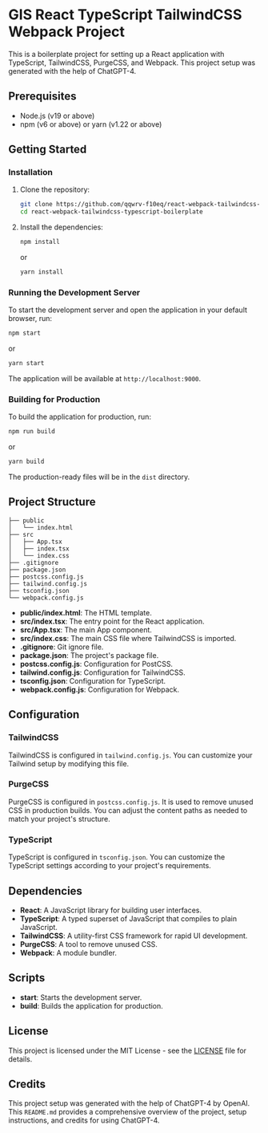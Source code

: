 # GIS React TypeScript TailwindCSS Webpack Project

This is a boilerplate project for setting up a React application with TypeScript, TailwindCSS, PurgeCSS, and Webpack. This project setup was generated with the help of ChatGPT-4.

## Prerequisites

- Node.js (v19 or above)
- npm (v6 or above) or yarn (v1.22 or above)

## Getting Started

### Installation

1. Clone the repository:

   ```sh
   git clone https://github.com/qqwrv-f10eq/react-webpack-tailwindcss-typescript-boilerplate
   cd react-webpack-tailwindcss-typescript-boilerplate
   ```

2. Install the dependencies:

   ```sh
   npm install
   ```

   or

   ```sh
   yarn install
   ```

### Running the Development Server

To start the development server and open the application in your default browser, run:

```sh
npm start
```

or

```sh
yarn start
```

The application will be available at `http://localhost:9000`.

### Building for Production

To build the application for production, run:

```sh
npm run build
```

or

```sh
yarn build
```

The production-ready files will be in the `dist` directory.

## Project Structure

```
├── public
│   └── index.html
├── src
│   ├── App.tsx
│   ├── index.tsx
│   └── index.css
├── .gitignore
├── package.json
├── postcss.config.js
├── tailwind.config.js
├── tsconfig.json
└── webpack.config.js
```

- **public/index.html**: The HTML template.
- **src/index.tsx**: The entry point for the React application.
- **src/App.tsx**: The main App component.
- **src/index.css**: The main CSS file where TailwindCSS is imported.
- **.gitignore**: Git ignore file.
- **package.json**: The project's package file.
- **postcss.config.js**: Configuration for PostCSS.
- **tailwind.config.js**: Configuration for TailwindCSS.
- **tsconfig.json**: Configuration for TypeScript.
- **webpack.config.js**: Configuration for Webpack.

## Configuration

### TailwindCSS

TailwindCSS is configured in `tailwind.config.js`. You can customize your Tailwind setup by modifying this file.

### PurgeCSS

PurgeCSS is configured in `postcss.config.js`. It is used to remove unused CSS in production builds. You can adjust the content paths as needed to match your project's structure.

### TypeScript

TypeScript is configured in `tsconfig.json`. You can customize the TypeScript settings according to your project's requirements.

## Dependencies

- **React**: A JavaScript library for building user interfaces.
- **TypeScript**: A typed superset of JavaScript that compiles to plain JavaScript.
- **TailwindCSS**: A utility-first CSS framework for rapid UI development.
- **PurgeCSS**: A tool to remove unused CSS.
- **Webpack**: A module bundler.

## Scripts

- **start**: Starts the development server.
- **build**: Builds the application for production.

## License

This project is licensed under the MIT License - see the [LICENSE](LICENSE) file for details.

## Credits

This project setup was generated with the help of ChatGPT-4 by OpenAI.
This `README.md` provides a comprehensive overview of the project, setup instructions, and credits for using ChatGPT-4.
